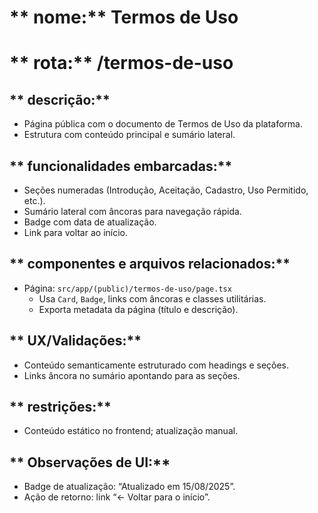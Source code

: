 # ** nome:** Termos de Uso
# ** rota:** /termos-de-uso

## ** descrição:** 
- Página pública com o documento de Termos de Uso da plataforma.
- Estrutura com conteúdo principal e sumário lateral.

## ** funcionalidades embarcadas:** 
- Seções numeradas (Introdução, Aceitação, Cadastro, Uso Permitido, etc.).
- Sumário lateral com âncoras para navegação rápida.
- Badge com data de atualização.
- Link para voltar ao início.

## ** componentes e arquivos relacionados:**
- Página: `src/app/(public)/termos-de-uso/page.tsx`
  - Usa `Card`, `Badge`, links com âncoras e classes utilitárias.
  - Exporta metadata da página (título e descrição).

## ** UX/Validações:**
- Conteúdo semanticamente estruturado com headings e seções.
- Links âncora no sumário apontando para as seções.

## ** restrições:** 
- Conteúdo estático no frontend; atualização manual.

## ** Observações de UI:**
- Badge de atualização: “Atualizado em 15/08/2025”.
- Ação de retorno: link “← Voltar para o início”.
